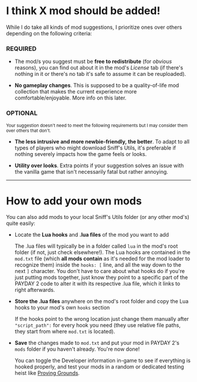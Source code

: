 # I think X mod should be added!

While I do take all kinds of mod suggestions, I prioritize ones over others depending on the following criteria:

### REQUIRED
- The mod/s you suggest must be **free to redistribute** (for _obvious_ reasons), you can find out about it in the mod's _License_ tab (if there's nothing in it or there's no tab it's safe to assume it can be reuploaded).

- **No gameplay changes**. This is supposed to be a quality-of-life mod collection that makes the current experience more comfortable/enjoyable. More info on this later.

### OPTIONAL
<sup>Your suggestion doesn't need to meet the following requirements but I may consider them over others that don't.</sup>

- **The less intrusive and more newbie-friendly, the better**. To adapt to all types of players who might download Sniff's Utils, it's preferable if nothing severely impacts how the game feels or looks.

- **Utility over looks**. Extra points if your suggestion solves an issue with the vanilla game that isn't necessarily fatal but rather annoying.

---
# How to add your own mods

You can also add mods to your local Sniff's Utils folder (or any other mod's) quite easily:
- Locate the **Lua hooks** and **.lua files** of the mod you want to add

  The .lua files will typically be in a folder called `lua` in the mod's root folder (if not, just check elsewhere!). The Lua hooks are contained in the `mod.txt` file     (which **all mods contain** as it's needed for the mod loader to recognize them) inside the `hooks: [` line, and all the way down to the next `]` character. You don't   have to care about what hooks do if you're just putting mods together, just know they point to a specific part of the PAYDAY 2 code to alter it with its respective       .lua file, which it links to right afterwards.

- **Store the .lua files** anywhere on the mod's root folder and copy the Lua hooks to your mod's own `hooks` section

  If the hooks point to the wrong location just change them manually after `"script_path":` for every hook you need (they use relative file paths, they start from where   `mod.txt` is located).
  
- **Save** the changes made to `mod.txt` and put your mod in PAYDAY 2's `mods` folder if you haven't already. You're now done!

  You can toggle the Developer information in-game to see if everything is hooked properly, and test your mods in a random or dedicated testing heist like [Proving Grounds](https://modworkshop.net/mod/29905).
